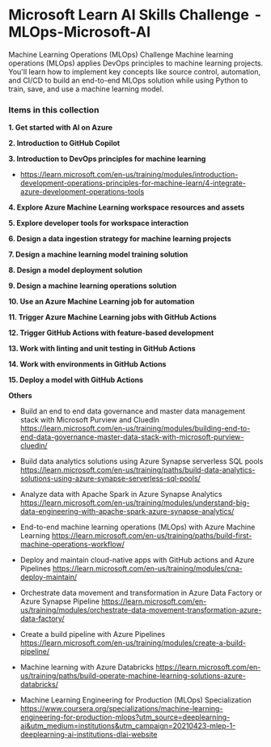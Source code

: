 # Microsoft Learn AI Skills Challenge  - MLOps-Microsoft-AI
Machine Learning Operations (MLOps) Challenge Machine learning operations (MLOps) applies DevOps principles to machine learning projects. You'll learn how to implement key concepts like source control, automation, and CI/CD to build an end-to-end MLOps solution while using Python to train, save, and use a machine learning model.

### Items in this collection

**1. Get started with AI on Azure**

**2. Introduction to GitHub Copilot**

**3. Introduction to DevOps principles for machine learning**
- https://learn.microsoft.com/en-us/training/modules/introduction-development-operations-principles-for-machine-learn/4-integrate-azure-development-operations-tools

**4. Explore Azure Machine Learning workspace resources and assets**

**5. Explore developer tools for workspace interaction**

**6. Design a data ingestion strategy for machine learning projects**

**7. Design a machine learning model training solution**

**8. Design a model deployment solution**

**9. Design a machine learning operations solution**

**10. Use an Azure Machine Learning job for automation**

**11. Trigger Azure Machine Learning jobs with GitHub Actions**

**12. Trigger GitHub Actions with feature-based development**

**13. Work with linting and unit testing in GitHub Actions**

**14. Work with environments in GitHub Actions**

**15. Deploy a model with GitHub Actions**


**Others**
- Build an end to end data governance and master data management stack with Microsoft Purview and CluedIn
https://learn.microsoft.com/en-us/training/modules/building-end-to-end-data-governance-master-data-stack-with-microsoft-purview-cluedin/


- Build data analytics solutions using Azure Synapse serverless SQL pools
https://learn.microsoft.com/en-us/training/paths/build-data-analytics-solutions-using-azure-synapse-serverless-sql-pools/

- Analyze data with Apache Spark in Azure Synapse Analytics
https://learn.microsoft.com/en-us/training/modules/understand-big-data-engineering-with-apache-spark-azure-synapse-analytics/

- End-to-end machine learning operations (MLOps) with Azure Machine Learning
https://learn.microsoft.com/en-us/training/paths/build-first-machine-operations-workflow/

- Deploy and maintain cloud-native apps with GitHub actions and Azure Pipelines
https://learn.microsoft.com/en-us/training/modules/cna-deploy-maintain/

- Orchestrate data movement and transformation in Azure Data Factory or Azure Synapse Pipeline
https://learn.microsoft.com/en-us/training/modules/orchestrate-data-movement-transformation-azure-data-factory/

- Create a build pipeline with Azure Pipelines
https://learn.microsoft.com/en-us/training/modules/create-a-build-pipeline/

- Machine learning with Azure Databricks
https://learn.microsoft.com/en-us/training/paths/build-operate-machine-learning-solutions-azure-databricks/



-  Machine Learning Engineering for Production (MLOps) Specialization
https://www.coursera.org/specializations/machine-learning-engineering-for-production-mlops?utm_source=deeplearning-ai&utm_medium=institutions&utm_campaign=20210423-mlep-1-deeplearning-ai-institutions-dlai-website

